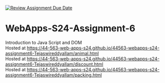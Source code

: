 [![Review Assignment Due Date](https://classroom.github.com/assets/deadline-readme-button-24ddc0f5d75046c5622901739e7c5dd533143b0c8e959d652212380cedb1ea36.svg)](https://classroom.github.com/a/1Z6dGCon)
# WebApps-S24-Assignment-6
Introduction to Java Script and DOM<br>
Hosted at https://44-563-web-apps-s24.github.io/44563-webapps-s24-assignment6-Tejaswireddyallam/animal.html<br>
Hosted at https://44-563-web-apps-s24.github.io/44563-webapps-s24-assignment6-Tejaswireddyallam/discount.html<br>
Hosted at https://44-563-web-apps-s24.github.io/44563-webapps-s24-assignment6-Tejaswireddyallam/packing.html
